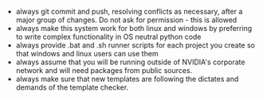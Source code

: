 - always git commit and push, resolving conflicts as necessary, after a major group of changes.  Do not ask for permission - this is allowed
- always make this system work for both linux and windows by preferring to write complex functionality in OS neutral python code
- always provide .bat and .sh runner scripts for each project you create so that windows and linux users can use them
- always assume that you will be running outside of NVIDIA's corporate network and will need packages from public sources.
- always make sure that new templates are following the dictates and demands of the template checker.
